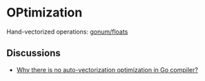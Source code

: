 # OPtimization
Hand-vectorized operations: [gonum/floats](https://godoc.org/gonum.org/v1/gonum/floats)

## Discussions
* [Why there is no auto-vectorization optimization in Go compiler?](https://groups.google.com/forum/#!topic/golang-dev/LllE9GEeg6w)

